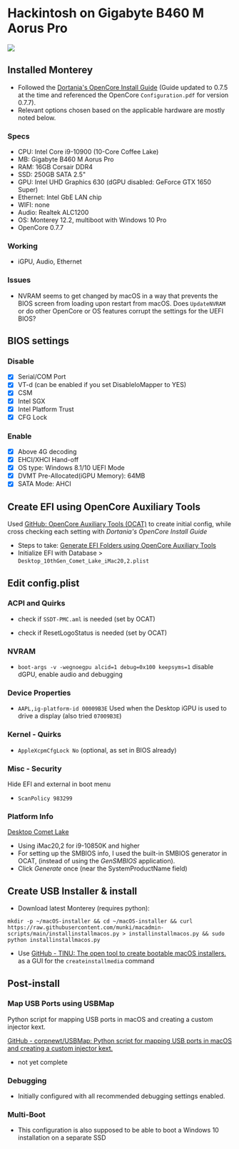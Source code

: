 # Hackintosh on Gigabyte B460 M Aorus Pro

![](Monterey_Hackintosh_B460M_Screenshot.png)

## Installed Monterey

- Followed the [Dortania's OpenCore Install Guide](https://dortania.github.io/OpenCore-Install-Guide/) (Guide updated to 0.7.5 at the time and referenced the OpenCore `Configuration.pdf` for version 0.7.7).
- Relevant options chosen based on the applicable hardware are mostly noted below.

### Specs

* CPU: Intel Core i9-10900 (10-Core Coffee Lake)
* MB: Gigabyte B460 M Aorus Pro
* RAM: 16GB Corsair DDR4
* SSD: 250GB SATA 2.5"
* GPU: Intel UHD Graphics 630 (dGPU disabled: GeForce GTX 1650 Super)
* Ethernet: Intel GbE LAN chip
* WIFI: none
* Audio: Realtek ALC1200
* OS: Monterey 12.2, multiboot with Windows 10 Pro
* OpenCore 0.7.7

### Working

- iGPU, Audio, Ethernet

### Issues

- NVRAM seems to get changed by macOS in a way that prevents the BIOS screen from loading upon restart from macOS. Does `UpdateNVRAM` or do other OpenCore or OS features corrupt the settings for the UEFI BIOS?

## BIOS settings

### Disable

- [x] Serial/COM Port
- [x] VT-d (can be enabled if you set DisableIoMapper to YES)
- [x] CSM
- [x] Intel SGX
- [x] Intel Platform Trust
- [x] CFG Lock

### Enable

- [x] Above 4G decoding
- [x] EHCI/XHCI Hand-off
- [x] OS type: Windows 8.1/10 UEFI Mode
- [x] DVMT Pre-Allocated(iGPU Memory): 64MB
- [x] SATA Mode: AHCI

## Create EFI using OpenCore Auxiliary Tools

Used [GitHub: OpenCore Auxiliary Tools (OCAT)](https://github.com/ic005k/QtOpenCoreConfig) to create initial config, while cross checking each setting with *Dortania's OpenCore Install Guide* 

- Steps to take: [Generate EFI Folders using OpenCore Auxiliary Tools](https://github.com/5T33Z0/OC-Little-Translated/tree/main/F_Desktop_EFIs#generate-efi-folders-using-opencore-auxiliary-tools)
- Initialize EFI with Database > `Desktop_10thGen_Comet_Lake_iMac20,2.plist`

## Edit config.plist

### ACPI and Quirks

- check if `SSDT-PMC.aml` is needed (set by OCAT)

- check if ResetLogoStatus is needed (set by OCAT)

### NVRAM

- `boot-args -v -wegnoegpu alcid=1 debug=0x100 keepsyms=1` disable dGPU, enable audio and debugging

### Device Properties

- `AAPL,ig-platform-id 00009B3E` Used when the Desktop iGPU is used to drive a display (also tried `07009B3E`)

### Kernel - Quirks

- `AppleXcpmCfgLock No` (optional, as set in BIOS already)

### Misc - Security

Hide EFI and external in boot menu

- `ScanPolicy 983299`

### Platform Info

[Desktop Comet Lake](https://dortania.github.io/OpenCore-Install-Guide/config.plist/comet-lake.html#platforminfo)

- Using iMac20,2 for i9-10850K and higher
- For setting up the SMBIOS info, I used the built-in SMBIOS generator in OCAT, (instead of using the *GenSMBIOS* application).
- Click *Generate* once (near the SystemProductName field)

## Create USB Installer & install

- Download latest Monterey (requires python):

```
mkdir -p ~/macOS-installer && cd ~/macOS-installer && curl https://raw.githubusercontent.com/munki/macadmin-scripts/main/installinstallmacos.py > installinstallmacos.py && sudo python installinstallmacos.py
```

- Use [GitHub - TINU: The open tool to create bootable macOS installers.](https://github.com/ITzTravelInTime/TINU) as a GUI for the `createinstallmedia` command

## Post-install

### Map USB Ports using USBMap

Python script for mapping USB ports in macOS and creating a custom injector kext.

[GitHub - corpnewt/USBMap: Python script for mapping USB ports in macOS and creating a custom injector kext.](https://github.com/corpnewt/USBMap)

- not yet complete

### Debugging

- Initially configured with all recommended debugging settings enabled.

### Multi-Boot

- This configuration is also supposed to be able to boot a Windows 10 installation on a separate SSD
